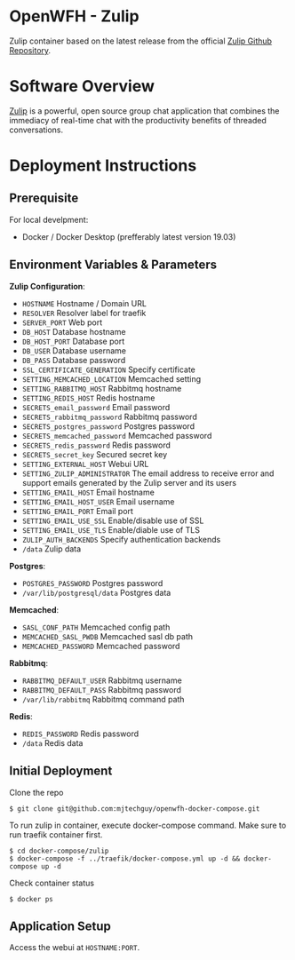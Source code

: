 # OpenWFH - Zulip
Zulip container based on the latest release from the official [Zulip Github Repository](https://github.com/zulip/docker-zulip).

# Software Overview
[Zulip](https://zulip.com) is a powerful, open source group chat application that combines the immediacy of real-time chat with the productivity benefits of threaded conversations.

# Deployment Instructions
## Prerequisite
For local develpment:
- Docker / Docker Desktop (prefferably latest version 19.03)

## Environment Variables & Parameters
__Zulip Configuration__:
- `HOSTNAME` Hostname / Domain URL
- `RESOLVER` Resolver label for traefik
- `SERVER_PORT` Web port
- `DB_HOST` Database hostname
- `DB_HOST_PORT` Database port
- `DB_USER` Database username
- `DB_PASS` Database password
- `SSL_CERTIFICATE_GENERATION` Specify certificate
- `SETTING_MEMCACHED_LOCATION` Memcached setting
- `SETTING_RABBITMQ_HOST` Rabbitmq hostname
- `SETTING_REDIS_HOST` Redis hostname
- `SECRETS_email_password` Email password
- `SECRETS_rabbitmq_password` Rabbitmq password
- `SECRETS_postgres_password` Postgres password
- `SECRETS_memcached_password` Memcached password
- `SECRETS_redis_password` Redis password
- `SECRETS_secret_key` Secured secret key
- `SETTING_EXTERNAL_HOST` Webui URL
- `SETTING_ZULIP_ADMINISTRATOR` The email address to receive error and support emails generated by the Zulip server and its users
- `SETTING_EMAIL_HOST` Email hostname
- `SETTING_EMAIL_HOST_USER` Email username
- `SETTING_EMAIL_PORT` Email port
- `SETTING_EMAIL_USE_SSL` Enable/disable use of SSL
- `SETTING_EMAIL_USE_TLS` Enable/diable use of TLS
- `ZULIP_AUTH_BACKENDS` Specify authentication backends
- `/data` Zulip data

__Postgres__:
- `POSTGRES_PASSWORD` Postgres password
- `/var/lib/postgresql/data` Postgres data

__Memcached__:
- `SASL_CONF_PATH` Memcached config path
- `MEMCACHED_SASL_PWDB` Memcached sasl db path
- `MEMCACHED_PASSWORD` Memcached password

__Rabbitmq__:
- `RABBITMQ_DEFAULT_USER` Rabbitmq username
- `RABBITMQ_DEFAULT_PASS` Rabbitmq password
- `/var/lib/rabbitmq` Rabbitmq command path

__Redis__:
- `REDIS_PASSWORD` Redis password
- `/data` Redis data

## Initial Deployment
Clone the repo
```console
$ git clone git@github.com:mjtechguy/openwfh-docker-compose.git
```
To run zulip in container, execute docker-compose command. Make sure to run traefik container first.
```console
$ cd docker-compose/zulip
$ docker-compose -f ../traefik/docker-compose.yml up -d && docker-compose up -d
```
Check container status
```console
$ docker ps
```

## Application Setup
Access the webui at `HOSTNAME:PORT`.